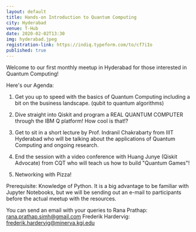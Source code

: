 ```yaml
---
layout: default
title: Hands-on Introduction to Quantum Computing
city: Hyderabad
venue: T-Hub
date: 2020-02-02T13:30
img: hyderabad.jpeg
registration-link: https://indiq.typeform.com/to/cf7iIo
published: true
---
```

Welcome to our first monthly meetup in Hyderabad for those interested in Quantum Computing!

Here's our Agenda:

1) Get you up to speed with the basics of Quantum Computing including a bit on the business landscape. (qubit to quantum algorithms)

2) Dive straight into Qiskit and program a REAL QUANTUM COMPUTER through the IBM Q platform! How cool is that!?

3) Get to sit in a short lecture by Prof. Indranil Chakrabarty from IIIT Hyderabad who will be talking about the applications of Quantum Computing and ongoing research.

4) End the session with a video conference with Huang Junye (Qiskit Advocate) from CQT who will teach us how to build "Quantum Games"!

5) Networking with Pizza!

Prerequisite: Knowledge of Python. It is a big advantage to be familiar with Jupyter Notebooks, but we will be sending out an e-mail to participants before the actual meetup with the resources.

You can send an email with your queries to
Rana Prathap: rana.prathap.simh@gmail.com
Frederik Hardervig: frederik.hardervig@minerva.kgi.edu